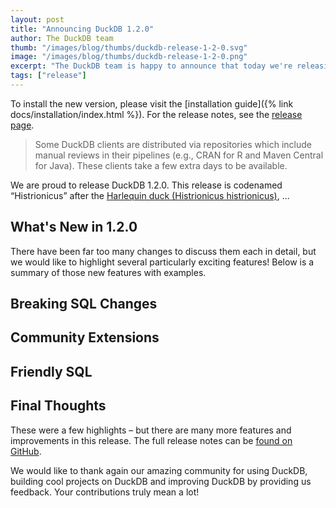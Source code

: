 ```yaml
---
layout: post
title: "Announcing DuckDB 1.2.0"
author: The DuckDB team
thumb: "/images/blog/thumbs/duckdb-release-1-2-0.svg"
image: "/images/blog/thumbs/duckdb-release-1-2-0.png"
excerpt: "The DuckDB team is happy to announce that today we're releasing DuckDB version 1.2.0, codenamed “Histrionicus”."
tags: ["release"]
---
```


To install the new version, please visit the [installation guide]({% link docs/installation/index.html %}).
For the release notes, see the [release page](https://github.com/duckdb/duckdb/releases/tag/v1.2.0).

> Some DuckDB clients are distributed via repositories which include manual reviews in their pipelines
> (e.g., CRAN for R and Maven Central for Java).
> These clients take a few extra days to be available.

We are proud to release DuckDB 1.2.0. This release is codenamed “Histrionicus” after the [Harlequin duck (Histrionicus histrionicus)](https://en.wikipedia.org/wiki/Harlequin_duck), ...

## What's New in 1.2.0



There have been far too many changes to discuss them each in detail, but we would like to highlight several particularly exciting features!
Below is a summary of those new features with examples.



## Breaking SQL Changes


## Community Extensions


## Friendly SQL


## Final Thoughts

These were a few highlights – but there are many more features and improvements in this release. The full release notes can be [found on GitHub](https://github.com/duckdb/duckdb/releases/tag/v1.2.0).

We would like to thank again our amazing community for using DuckDB, building cool projects on DuckDB and improving DuckDB by providing us feedback. Your contributions truly mean a lot!
